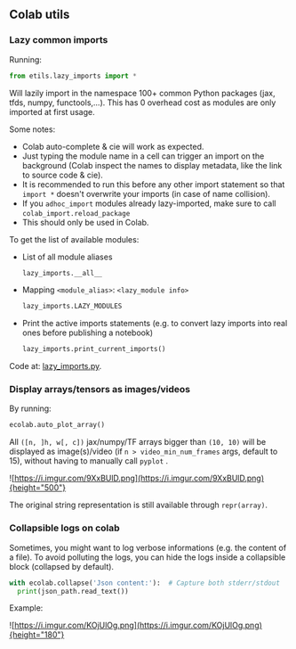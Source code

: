## Colab utils

### Lazy common imports

Running:

```python
from etils.lazy_imports import *
```

Will lazily import in the namespace 100+ common Python packages (jax, tfds,
numpy, functools,...). This has 0 overhead cost as modules are only imported at
first usage.

Some notes:

*   Colab auto-complete & cie will work as expected.
*   Just typing the module name in a cell can trigger an import on the
    background (Colab inspect the names to display metadata, like the link to
    source code & cie).
*   It is recommended to run this before any other import statement so that
    `import *` doesn't overwrite your imports (in case of name collision).
*   If you `adhoc_import` modules already lazy-imported, make sure to call
    `colab_import.reload_package`
*   This should only be used in Colab.

To get the list of available modules:

*   List of all module aliases

    ```python
    lazy_imports.__all__
    ```

*   Mapping `<module_alias>`: `<lazy_module info>`

    ```python
    lazy_imports.LAZY_MODULES
    ```

*   Print the active imports statements (e.g. to convert lazy imports into real
    ones before publishing a notebook)

    ```python
    lazy_imports.print_current_imports()
    ```

Code at:
[lazy_imports.py](https://github.com/google/etils/tree/main/etils/ecolab/lazy_imports.py).

### Display arrays/tensors as images/videos

By running:

```python
ecolab.auto_plot_array()
```

All `([n, ]h, w[, c])` jax/numpy/TF arrays bigger than `(10, 10)` will be
displayed as image(s)/video (if `n > video_min_num_frames` args, default to 15),
without having to manually call `pyplot` .

![https://i.imgur.com/9XxBUlD.png](https://i.imgur.com/9XxBUlD.png){height="500"}

The original string representation is still available through `repr(array)`.

### Collapsible logs on colab

Sometimes, you might want to log verbose informations (e.g. the content of a
file). To avoid polluting the logs, you can hide the logs inside a collapsible
block (collapsed by default).

```python
with ecolab.collapse('Json content:'):  # Capture both stderr/stdout
  print(json_path.read_text())
```

Example:

![https://i.imgur.com/KOjUlOg.png](https://i.imgur.com/KOjUlOg.png){height="180"}
